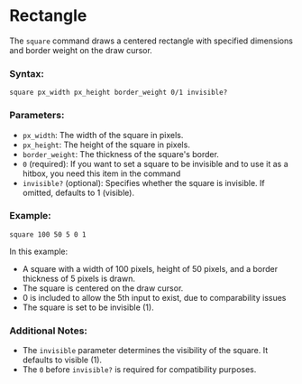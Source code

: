 # Rectangle

The `square` command draws a centered rectangle with specified dimensions and border weight on the draw cursor.

### Syntax:

```
square px_width px_height border_weight 0/1 invisible?
```

### Parameters:

* `px_width`: The width of the square in pixels.
* `px_height`: The height of the square in pixels.
* `border_weight`: The thickness of the square's border.
* `0` (required): If you want to set a square to be invisible and to use it as a hitbox, you need this item in the command
* `invisible?` (optional): Specifies whether the square is invisible. If omitted, defaults to 1 (visible).

### Example:

```
square 100 50 5 0 1
```

In this example:

* A square with a width of 100 pixels, height of 50 pixels, and a border thickness of 5 pixels is drawn.
* The square is centered on the draw cursor.
* 0 is included to allow the 5th input to exist, due to comparability issues
* The square is set to be invisible (1).

### Additional Notes:

* The `invisible` parameter determines the visibility of the square. It defaults to visible (1).
* The `0` before `invisible?` is required for compatibility purposes.
